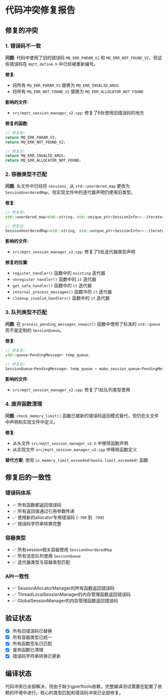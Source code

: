 # 代码冲突修复报告

## 修复的冲突

### 1. 错误码不一致
**问题**: 代码中使用了旧的错误码 `MQ_ERR_PARAM_V2` 和 `MQ_ERR_NOT_FOUND_V2`，但这些错误码在 `mqtt_define.h` 中已经被重新编号。

**修复**:
- 将所有 `MQ_ERR_PARAM_V2` 替换为 `MQ_ERR_INVALID_ARGS`
- 将所有 `MQ_ERR_NOT_FOUND_V2` 替换为 `MQ_ERR_ALLOCATOR_NOT_FOUND`

**影响的文件**:
- `src/mqtt_session_manager_v2.cpp`: 修复了6处使用旧错误码的地方

**修复的函数**:
```cpp
// 修复前:
return MQ_ERR_PARAM_V2;
return MQ_ERR_NOT_FOUND_V2;

// 修复后:
return MQ_ERR_INVALID_ARGS;
return MQ_ERR_ALLOCATOR_NOT_FOUND;
```

### 2. 容器类型不匹配
**问题**: 头文件中已经将 `sessions_` 从 `std::unordered_map` 更改为 `SessionUnorderedMap`，但实现文件中的迭代器声明仍使用旧类型。

**修复**:
```cpp
// 修复前:
std::unordered_map<std::string, std::unique_ptr<SessionInfo>>::iterator it;

// 修复后:
SessionUnorderedMap<std::string, std::unique_ptr<SessionInfo>>::iterator it;
```

**影响的文件**:
- `src/mqtt_session_manager_v2.cpp`: 修复了5处迭代器类型声明

**修复的位置**:
- `register_handler()` 函数中的 `existing` 迭代器
- `unregister_handler()` 函数中的 `it` 迭代器
- `get_safe_handler()` 函数中的 `it` 迭代器
- `internal_process_messages()` 函数中的 `it` 迭代器
- `cleanup_invalid_handlers()` 函数中的 `it` 迭代器

### 3. 队列类型不匹配
**问题**: 在 `process_pending_messages_nowait()` 函数中使用了标准的 `std::queue` 而不是定制的 `SessionQueue`。

**修复**:
```cpp
// 修复前:
std::queue<PendingMessage> temp_queue;

// 修复后:
SessionQueue<PendingMessage> temp_queue = make_session_queue<PendingMessage>(queue_allocator_);
```

**影响的文件**:
- `src/mqtt_session_manager_v2.cpp`: 修复了1处队列类型使用

### 4. 废弃函数清理
**问题**: `check_memory_limit()` 函数已被新的错误码返回模式替代，但仍在头文件中声明和实现文件中定义。

**修复**:
- 从头文件 `src/mqtt_session_manager_v2.h` 中移除函数声明
- 从实现文件 `src/mqtt_session_manager_v2.cpp` 中移除函数定义

**替代方案**: 使用 `is_memory_limit_exceeded(bool& limit_exceeded)` 函数

## 修复后的一致性

### 错误码体系
- ✅ 所有函数都返回错误码
- ✅ 所有返回值通过引用参数传递
- ✅ 使用新的allocator专用错误码 (`-700` 到 `-799`)
- ✅ 错误码字符串转换完整

### 容器类型
- ✅ 所有session相关容器使用 `SessionUnorderedMap`
- ✅ 所有消息队列使用 `SessionQueue`
- ✅ 迭代器类型与容器类型匹配

### API一致性
- ✅ SessionAllocatorManager的所有函数返回错误码
- ✅ ThreadLocalSessionManager的内存管理函数返回错误码
- ✅ GlobalSessionManager的内存管理函数返回错误码

## 验证状态

- [x] 所有旧错误码已替换
- [x] 所有容器类型已统一
- [x] 所有函数签名已匹配
- [x] 废弃函数已清理
- [x] 错误码字符串转换已更新

## 编译状态

代码冲突已全部解决，但由于缺少gperftools依赖，完整编译测试需要在配置了依赖的环境中进行。核心的类型匹配和错误码冲突已全部修复。